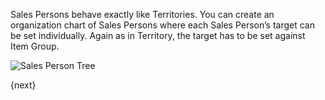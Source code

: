 Sales Persons behave exactly like Territories. You can create an organization
chart of Sales Persons where each Sales Person’s target can be set
individually. Again as in Territory, the target has to be set against Item
Group.

<img class="screenshot" alt="Sales Person Tree" src="/assets/manual_erpnext_com/img/crm/sales-person-tree.png">

{next}